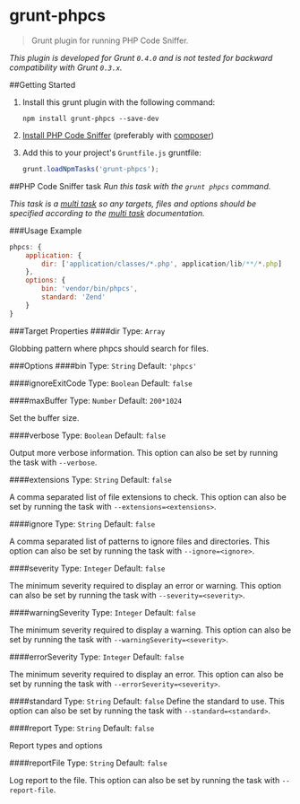 # grunt-phpcs

> Grunt plugin for running PHP Code Sniffer.

_This plugin is developed for Grunt `0.4.0` and is not tested for backward compatibility with Grunt `0.3.x`._

##Getting Started
1. Install this grunt plugin with the following command:

	```shell
	npm install grunt-phpcs --save-dev
	```


2. [Install PHP Code Sniffer](https://github.com/squizlabs/PHP_CodeSniffer#installation) (preferably with [composer](https://github.com/composer/composer))
3. Add this to your project's `Gruntfile.js` gruntfile:

	```js
	grunt.loadNpmTasks('grunt-phpcs');
	```


##PHP Code Sniffer task
_Run this task with the `grunt phpcs` command._

_This task is a [multi task][] so any targets, files and options should be specified according to the [multi task][] documentation._

[multi task]: https://github.com/gruntjs/grunt/wiki/Configuring-tasks


###Usage Example

```js
phpcs: {
	application: {
		dir: ['application/classes/*.php', application/lib/**/*.php]
	},
	options: {
		bin: 'vendor/bin/phpcs',
		standard: 'Zend'
	}
}
```

###Target Properties
####dir
Type: `Array`

Globbing pattern where phpcs should search for files.

###Options
####bin
Type: `String`  Default: `'phpcs'`

####ignoreExitCode
Type: `Boolean` Default: `false`

####maxBuffer
Type: `Number` Default: `200*1024`

Set the buffer size.

####verbose
Type: `Boolean` Default: `false`

Output more verbose information. This option can also be set by running the task with `--verbose`.

####extensions
Type: `String` Default: `false`

A comma separated list of file extensions to check. This option can also be set by running the task with `--extensions=<extensions>`.

####ignore
Type: `String` Default: `false`

A comma separated list of patterns to ignore files and directories. This option can also be set by running the task with `--ignore=<ignore>`.

####severity
Type: `Integer` Default: `false`

The minimum severity required to display an error or warning. This option can also be set by running the task with `--severity=<severity>`.

####warningSeverity
Type: `Integer` Default: `false`

The minimum severity required to display a warning. This option can also be set by running the task with `--warningSeverity=<severity>`.

####errorSeverity
Type: `Integer` Default: `false`

The minimum severity required to display an error. This option can also be set by running the task with `--errorSeverity=<severity>`.

####standard
Type: `String`  Default: `false`
Define the standard to use. This option can also be set by running the task with `--standard=<standard>`.

####report
Type: `String` Default: `false`

Report types and options

####reportFile
Type: `String` Default: `false`

Log report to the file. This option can also be set by running the task with `--report-file`.
